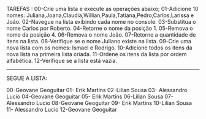 TAREFAS : 
00-Crie uma lista e execute as operações abaixo;
01-Adicione 10 nomes: Juliana,Joana,Claudia,Willian,Paula,Tatiana,Pedro,Carlos,Larissa e João. 
02-Navegue na lista exibindo cada nome no console. 
03-Substitua o nome Carlos por Roberto. 
04-Retorne o nome da posição 1.
05-Remova o nome da posição 4. 
06-Remova o nome João. 
07-Retorne a quantidade de itens na lista. 
08-Verifique se o nome Juliano existe na lista. 
09-Crie uma nova lista com os nomes: Ismael e Rodrigo. 
10-Adicione todos os itens da nova lista na primeira lista criada. 
11-Ordene os itens da lista por ordem alfabética. 
12-Verifique se a lista está vazia.

----------------------------------------------------

SEGUE A LISTA:

00-Geovane Geoguitar
01- Erik Martins
02-Lilian Sousa
03- Alessandro Lucio
04-Geovane Geoguitar
05- Erik Martins
06-Lilian Sousa
07- Alessandro Lucio
08-Geovane Geoguitar
09- Erik Martins
10-Lilian Sousa
11- Alessandro Lucio
12-Geovane Geoguitar
